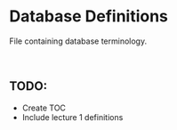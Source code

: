 Database Definitions
====================
File containing database terminology. 

<br>

## TODO:
* Create TOC
* Include lecture 1 definitions

